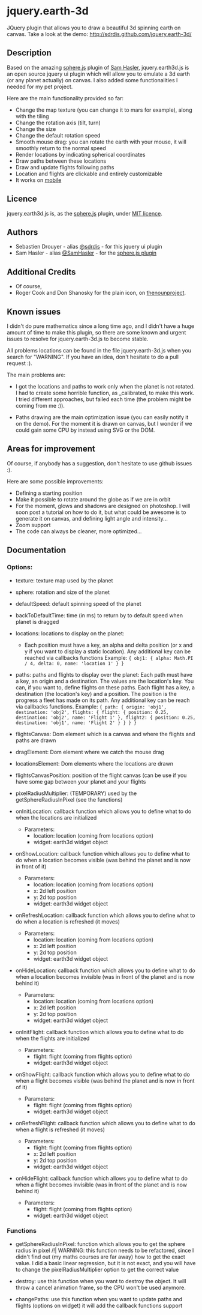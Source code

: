 jquery.earth-3d
===============

JQuery plugin that allows you to draw a beautiful 3d spinning earth on canvas. Take a look at the demo:
http://sdrdis.github.com/jquery.earth-3d/

Description
-----------

Based on the amazing [sphere.js](https://github.com/SamHasler/sphere) plugin of [Sam Hasler](https://twitter.com/SamHasler), jquery.earth3d.js is an open source jquery ui plugin which will allow you to emulate a 3d earth (or any planet actually) on canvas. I also added some functionalities I needed for my pet project.

Here are the main functionality provided so far:
* Change the map texture (you can change it to mars for example), along with the tiling
* Change the rotation axis (tilt, turn)
* Change the size
* Change the default rotation speed
* Smooth mouse drag: you can rotate the earth with your mouse, it will smoothly return to the normal speed
* Render locations by indicating spherical coordinates
* Draw paths between these locations
* Draw and update flights following paths
* Location and flights are clickable and entirely customizable
* It works on [mobile](http://sebastien.drouyer.com/jquery.earth-3d/mobile.html)

Licence
-------
jquery.earth3d.js is, as the [sphere.js](https://github.com/SamHasler/sphere) plugin, under [MIT licence](http://sdrdis.github.com/jquery.earth-3d/MIT-LICENSE.txt).

Authors
-------
* Sebastien Drouyer - alias [@sdrdis](https://twitter.com/sdrdis) - for this jquery ui plugin
* Sam Hasler - alias [@SamHasler](https://twitter.com/SamHasler) - for the [sphere.js plugin](https://github.com/SamHasler/sphere)

Additional Credits
------------------
* Of course,
* Roger Cook and Don Shanosky for the plain icon, on [thenounproject](http://thenounproject.com/noun/airplane/#icon-No75).

Known issues
------------
I didn't do pure mathematics since a long time ago, and I didn't have a huge amount of time to make this plugin, so there are some known and urgent issues to resolve for jquery.earth-3d.js to become stable.

All problems locations can be found in the file jquery.earth-3d.js when you search for "WARNING". If you have an idea, don't hesitate to do a pull request :).

The main problems are:
* I got the locations and paths to work only when the planet is not rotated. I had to create some horrible function, as _calibrated, to make this work. I tried different approaches, but failed each time (the problem might be coming from me :)).

* Paths drawing are the main optimization issue (you can easily notify it on the demo). For the moment it is drawn on canvas, but I wonder if we could gain some CPU by instead using SVG or the DOM.

Areas for improvement
---------------------
Of course, if anybody has a suggestion, don't hesitate to use github issues :).

Here are some possible improvements:

* Defining a starting position
* Make it possible to rotate around the globe as if we are in orbit
* For the moment, glows and shadows are designed on photoshop. I will soon post a tutorial on how to do it, but what could be awesome is to generate it on canvas, and defining light angle and intensity...
* Zoom support
* The code can always be cleaner, more optimized...

Documentation
-------------

### Options:
* texture: texture map used by the planet

* sphere: rotation and size of the planet

* defaultSpeed: default spinning speed of the planet

* backToDefaultTime: time (in ms) to return by to default speed when planet is dragged

* locations: locations to display on the planet:
  * Each position must have a key, an alpha and delta position (or x and y if you want to display a static location).
    Any additional key can be reached via callbacks functions
    Example:
`
{
  obj1: {
    alpha: Math.PI / 4,
    delta: 0,
    name: 'location 1'
  }
}
`

* paths: paths and flights to display over the planet:
   Each path must have a key, an origin and a destination. The values are the location's key.
   You can, if you want to, define flights on these paths.
   Each flight has a key, a destination (the location's key) and a position.
   The position is the progress a fleet has made on its path.
   Any additional key can be reach via callbacks functions.
   Example:
`
{
  path: {
    origin: 'obj1',
    destination: 'obj2',
    flights: {
      flight: {
        position: 0.25,
        destination: 'obj2',
        name: 'Flight 1'
      },
      flight2: {
        position: 0.25,
        destination: 'obj1',
        name: 'Flight 2'
      }
    }
  }
}
`

* flightsCanvas: Dom element which is a canvas and where the flights and paths are drawn

* dragElement: Dom element where we catch the mouse drag

* locationsElement: Dom elements where the locations are drawn

* flightsCanvasPosition: position of the flight canvas (can be use if you have some gap between your planet and your flights

* pixelRadiusMultiplier: (TEMPORARY) used by the getSphereRadiusInPixel (see the functions)

* onInitLocation: callback function which allows you to define what to do when the locations are initialized
  * Parameters:
    * location: location (coming from locations option)
    * widget: earth3d widget object

* onShowLocation: callback function which allows you to define what to do when a location becomes visible (was behind the planet and is now in front of it)
  * Parameters:
    * location: location (coming from locations option)
    * x: 2d left position
    * y: 2d top position
    * widget: earth3d widget object

* onRefreshLocation: callback function which allows you to define what to do when a location is refreshed (it moves)
  * Parameters:
    * location: location (coming from locations option)
    * x: 2d left position
    * y: 2d top position
    * widget: earth3d widget object

* onHideLocation: callback function which allows you to define what to do when a location becomes invisible (was in front of the planet and is now behind it)
  * Parameters:
    * location: location (coming from locations option)
    * x: 2d left position
    * y: 2d top position
    * widget: earth3d widget object

* onInitFlight: callback function which allows you to define what to do when the flights are initialized
  * Parameters:
    * flight: flight (coming from flights option)
    * widget: earth3d widget object

* onShowFlight: callback function which allows you to define what to do when a flight becomes visible (was behind the planet and is now in front of it)
  * Parameters:
    * flight: flight (coming from flights option)
    * widget: earth3d widget object

* onRefreshFlight: callback function which allows you to define what to do when a flight is refreshed (it moves)
  * Parameters:
    * flight: flight (coming from flights option)
    * x: 2d left position
    * y: 2d top position
    * widget: earth3d widget object

* onHideFlight: callback function which allows you to define what to do when a flight becomes invisible (was in front of the planet and is now behind it)
  * Parameters:
    * flight: flight (coming from flights option)
    * widget: earth3d widget object






### Functions

  * getSphereRadiusInPixel: function which allows you to get the sphere radius in pixel
    /!| WARNING: this function needs to be refactored, since I didn't find out (my maths courses are far away) how to
    get the exact value. I did a basic linear regression, but it is not exact, and you will have to change the pixelRadiusMultiplier
    option to get the correct value

  * destroy: use this function when you want to destroy the object. It will throw a cancel animation frame, so the
    CPU won't be used anymore.

  * changePaths: use this function when you want to update paths and flights (options on widget)
    it will add the callback functions support